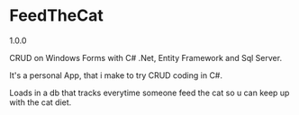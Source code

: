 # FeedTheCat
1.0.0

CRUD on Windows Forms with C# .Net, Entity Framework and Sql Server.

It's a personal App, that i make to try CRUD coding in C#.

Loads in a db that tracks everytime someone feed the cat so u can keep up with the cat diet.


